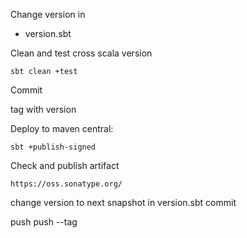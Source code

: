 Change version in 

* version.sbt

Clean and test cross scala version

    sbt clean +test

Commit
    
tag with version

    
Deploy to maven central:

    sbt +publish-signed
    

Check and publish artifact
    
    https://oss.sonatype.org/
    
change version to next snapshot in version.sbt
commit

    
push
push --tag  
